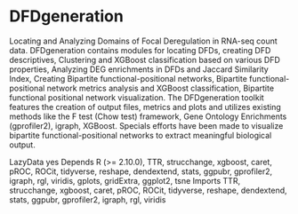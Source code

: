 # DFDgeneration

Locating and Analyzing Domains of Focal Deregulation in RNA-seq count data. 
DFDgeneration contains modules for locating DFDs, creating DFD descriptives, Clustering and XGBoost classification based on various DFD properties, Analyzing DEG enrichments in DFDs and Jaccard Similarity Index, Creating Bipartite functional-positional networks, Bipartite functional-positional network metrics analysis and XGBoost classification, Bipartite functional positional network visualization. 
The DFDgeneration toolkit features the creation of output files, metrics and plots and utilizes existing methods like the F test (Chow test) framework, Gene Ontology Enrichments (gprofiler2), igraph, XGBoost. Specials efforts have been made to visualize bipartite functional-positional networks to extract meaningful biological output. 

LazyData yes
Depends R (>= 2.10.0), TTR, strucchange, xgboost, caret, pROC, ROCit, tidyverse, reshape, dendextend, stats, ggpubr, gprofiler2, igraph, rgl, viridis, gplots, gridExtra,  ggplot2, tsne
Imports  TTR, strucchange, xgboost, caret, pROC, ROCit, tidyverse, reshape, dendextend, stats, ggpubr, gprofiler2, igraph, rgl, viridis


